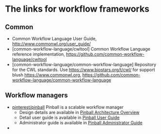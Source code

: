# The links for workflow frameworks

## Common

- Common Workflow Language User Guide, http://www.commonwl.org/user_guide/
- [common-workflow-language/cwltool] Common Workflow Language reference implementation, https://github.com/common-workflow-language/cwltool
- [common-workflow-language/common-workflow-language] Repository for the CWL standards. Use https://www.biostars.org/t/cwl/ for support blush https://www.commonwl.org, https://github.com/common-workflow-language/common-workflow-language

## Workflow managers

- [pinterest/pinball](https://github.com/pinterest/pinball) Pinball is a scalable workflow manager 
  - Design details are available in [Pinball Architecture Overview](https://github.com/pinterest/pinball/blob/master/ARCHITECTURE.rst)
  - Detail user guide is available in [Pinball User Guide](https://github.com/pinterest/pinball/blob/master/USER_GUIDE.rst)
  - Administrator guide is available in [Pinball Administrator Guide](https://github.com/pinterest/pinball/blob/master/ADMIN_GUIDE.rst)
- 